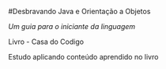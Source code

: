 #Desbravando Java e Orientação a Objetos

_Um guia para o iniciante da linguagem_

Livro - Casa do Codigo

Estudo aplicando conteúdo aprendido no livro